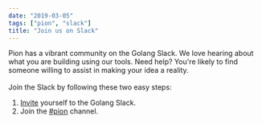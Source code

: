 ```yaml
---
date: "2019-03-05"
tags: ["pion", "slack"]
title: "Join us on Slack"
---
```

Pion has a vibrant community on the Golang Slack. We love hearing about what you are building using our tools. Need help? You're likely to find someone willing to assist in making your idea a reality.
<br><br>
Join the Slack by following these two easy steps:

1. [Invite](https://invite.slack.golangbridge.org/) yourself to the Golang Slack.
2. Join the [#pion](http://gophers.slack.com/messages/pion) channel.